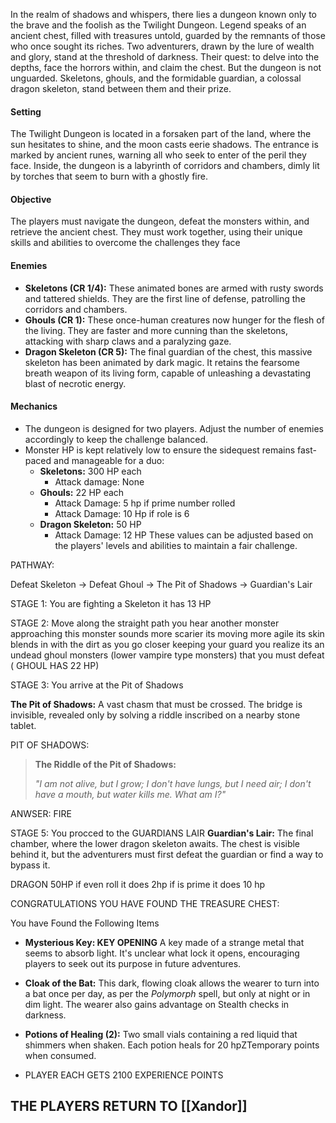 In the realm of shadows and whispers, there lies a dungeon known only to the brave and the foolish as the Twilight Dungeon. Legend speaks of an ancient chest, filled with treasures untold, guarded by the remnants of those who once sought its riches. Two adventurers, drawn by the lure of wealth and glory, stand at the threshold of darkness. Their quest: to delve into the depths, face the horrors within, and claim the chest. But the dungeon is not unguarded. Skeletons, ghouls, and the formidable guardian, a colossal dragon skeleton, stand between them and their prize.

#### Setting

The Twilight Dungeon is located in a forsaken part of the land, where the sun hesitates to shine, and the moon casts eerie shadows. The entrance is marked by ancient runes, warning all who seek to enter of the peril they face. Inside, the dungeon is a labyrinth of corridors and chambers, dimly lit by torches that seem to burn with a ghostly fire.

#### Objective

The players must navigate the dungeon, defeat the monsters within, and retrieve the ancient chest. They must work together, using their unique skills and abilities to overcome the challenges they face

#### Enemies

- **Skeletons (CR 1/4):** These animated bones are armed with rusty swords and tattered shields. They are the first line of defense, patrolling the corridors and chambers.
- **Ghouls (CR 1):** These once-human creatures now hunger for the flesh of the living. They are faster and more cunning than the skeletons, attacking with sharp claws and a paralyzing gaze.
- **Dragon Skeleton (CR 5):** The final guardian of the chest, this massive skeleton has been animated by dark magic. It retains the fearsome breath weapon of its living form, capable of unleashing a devastating blast of necrotic energy.

#### Mechanics

- The dungeon is designed for two players. Adjust the number of enemies accordingly to keep the challenge balanced.
- Monster HP is kept relatively low to ensure the sidequest remains fast-paced and manageable for a duo:
    - **Skeletons:** 300 HP each
	    - Attack damage: None
    - **Ghouls:** 22 HP each
	    - Attack Damage: 5 hp if prime number rolled
	    - Attack Damage: 10 Hp if role is 6
    - **Dragon Skeleton:** 50 HP
	    - Attack Damage: 12 HP
    These values can be adjusted based on the players' levels and abilities to maintain a fair challenge.


PATHWAY: 

Defeat Skeleton -> Defeat Ghoul -> The Pit of Shadows -> Guardian's Lair

STAGE 1: You are fighting a Skeleton it has 13 HP 

STAGE 2: Move along the straight path you hear another monster approaching this monster sounds more scarier its moving more agile its skin blends in with the dirt as you go closer keeping your guard you realize its an undead ghoul monsters  (lower vampire type monsters)  that you must defeat ( GHOUL HAS 22 HP)

STAGE 3: You arrive at the Pit of Shadows

**The Pit of Shadows:** A vast chasm that must be crossed. The bridge is invisible, revealed only by solving a riddle inscribed on a nearby stone tablet.

PIT OF SHADOWS:
> **The Riddle of the Pit of Shadows:**
> 
> _"I am not alive, but I grow; I don't have lungs, but I need air; I don't have a mouth, but water kills me. What am I?"_

ANWSER: FIRE


STAGE 5: You procced to the GUARDIANS LAIR
 **Guardian's Lair:** The final chamber, where the lower dragon skeleton awaits. The chest is visible behind it, but the adventurers must first defeat the guardian or find a way to bypass it.

DRAGON 50HP
if even roll it does 2hp
if is prime it does 10 hp


CONGRATULATIONS YOU HAVE FOUND THE TREASURE CHEST:

You have Found the Following Items

- **Mysterious Key: KEY OPENING** A key made of a strange metal that seems to absorb light. It's unclear what lock it opens, encouraging players to seek out its purpose in future adventures.

- **Cloak of the Bat:** This dark, flowing cloak allows the wearer to turn into a bat once per day, as per the _Polymorph_ spell, but only at night or in dim light. The wearer also gains advantage on Stealth checks in darkness.

- **Potions of Healing (2):** Two small vials containing a red liquid that shimmers when shaken. Each potion heals for 20 hpZTemporary points when consumed.

- PLAYER EACH GETS 2100 EXPERIENCE POINTS

## THE PLAYERS RETURN TO [[Xandor]]


